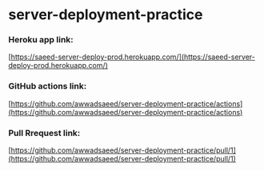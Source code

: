 # server-deployment-practice
### Heroku app link:  
[https://saeed-server-deploy-prod.herokuapp.com/](https://saeed-server-deploy-prod.herokuapp.com/)  
### GitHub actions link:
[https://github.com/awwadsaeed/server-deployment-practice/actions](https://github.com/awwadsaeed/server-deployment-practice/actions)  
### Pull Rrequest link:  
[https://github.com/awwadsaeed/server-deployment-practice/pull/1](https://github.com/awwadsaeed/server-deployment-practice/pull/1)  
